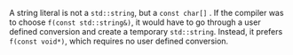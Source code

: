 A string literal is not a `std::string`, but a `const char[]` . If the compiler was to choose `f(const std::string&)`, it would have to go through a user defined conversion and create a temporary `std::string`. Instead, it prefers `f(const void*)`, which requires no user defined conversion.